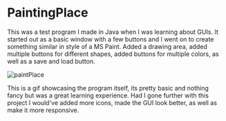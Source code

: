 # PaintingPlace
This was a test program I made in Java when I was learning about GUIs.
It started out as a basic window with a few buttons and I went on to create something similar in style of a MS Paint. Added a drawing area, added multiple buttons for different shapes, added buttons for multiple colors, as well as a save and load button.

![paintPlace](https://user-images.githubusercontent.com/53021624/111360675-07722880-865b-11eb-93c4-f791be7e9987.gif)

This is a gif showcasing the program itself, its pretty basic and nothing fancy but was a great learning experience. Had I gone further with this project I would've added more icons, made the GUI look better, as well as make it more responsive.
